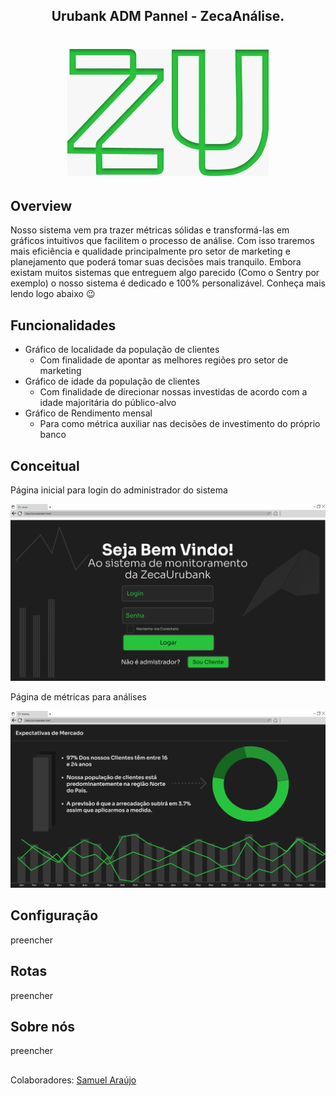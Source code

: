 <h2 align="center"> Urubank ADM Pannel - ZecaAnálise.</h2>
<h1 align="center">
<img src="public/res/WhatsApp Image 2022-09-12 at 11.26.58.jpeg">
</h1>

## Overview
  Nosso sistema vem pra trazer métricas sólidas e transformá-las em gráficos intuitivos que facilitem o processo de análise. Com isso traremos mais eficiência e qualidade principalmente pro setor de marketing e planejamento que poderá tomar suas decisões mais tranquilo. Embora existam muitos sistemas que entreguem algo parecido (Como o Sentry por exemplo) o nosso sistema é dedicado e 100% personalizável. Conheça mais lendo logo abaixo 😉
  
## Funcionalidades
  - Gráfico de localidade da população de clientes
    - Com finalidade de apontar as melhores regiões pro setor de marketing
  - Gráfico de idade da população de clientes
    - Com finalidade de direcionar nossas investidas de acordo com a idade majoritária do público-alvo 
  - Gráfico de Rendimento mensal
    - Para como métrica auxiliar nas decisões de investimento do próprio banco
  
## Conceitual
Página inicial para login do administrador do sistema

<img src="public/res/Home.svg">

Página de métricas para análises

<img src="public/res/Brief.svg">

## Configuração
preencher

## Rotas
preencher

## Sobre nós
preencher
  <!-- - [A ZecaUrubank©](https://github.com/ -->
  
##
Colaboradores:
[Samuel Araújo](https://github.com/FreelyTian)
